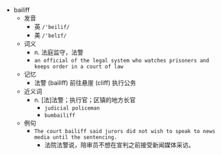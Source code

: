 - bailiff
  - 发音
    - 英 `/'beilif/`
    - 美 `/'belɪf/`
  - 词义
    - n. 法庭监守，法警
    - `an official of the legal system who watches prisoners and keeps order in a court of law`
  - 记忆
    - 法警 (bailiff) 前往悬崖 (cliff) 执行公务
  - 近义词
    - n. [法]法警；执行官；区镇的地方长官
      - `judicial policeman`
      - `bumbailiff`
  - 例句
    - `The court bailiff said jurors did not wish to speak to news media until the sentencing.`
      - 法院法警说，陪审员不想在宣判之前接受新闻媒体采访。

